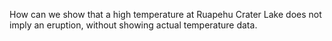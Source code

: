 How can we show that a high temperature at Ruapehu Crater Lake does not imply an eruption, without showing actual temperature data.
